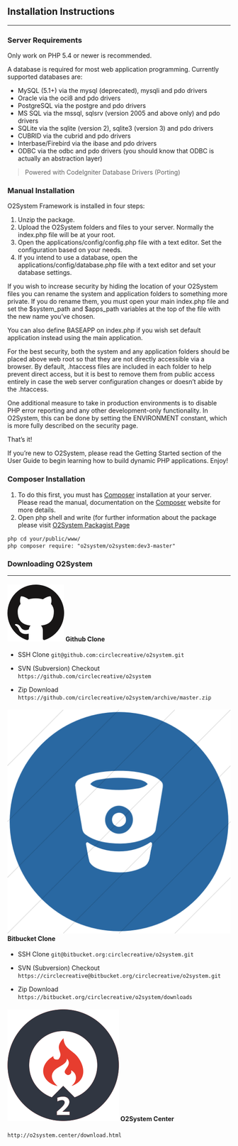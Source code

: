 ## Installation Instructions ##
------------------------------

### Server Requirements ###
Only work on PHP 5.4 or newer is recommended.

A database is required for most web application programming. Currently supported databases are:

- MySQL (5.1+) via the mysql (deprecated), mysqli and pdo drivers
- Oracle via the oci8 and pdo drivers
- PostgreSQL via the postgre and pdo drivers
- MS SQL via the mssql, sqlsrv (version 2005 and above only) and pdo drivers
- SQLite via the sqlite (version 2), sqlite3 (version 3) and pdo drivers
- CUBRID via the cubrid and pdo drivers
- Interbase/Firebird via the ibase and pdo drivers
- ODBC via the odbc and pdo drivers (you should know that ODBC is actually an abstraction layer)

> Powered with CodeIgniter Database Drivers (Porting)

### Manual Installation ###

O2System Framework is installed in four steps:

1. Unzip the package.
2. Upload the O2System folders and files to your server. Normally the index.php file will be at your root.
3. Open the applications/config/config.php file with a text editor. Set the configuration based on your needs.
4. If you intend to use a database, open the applications/config/database.php file with a text editor and set your database settings.

If you wish to increase security by hiding the location of your O2System files you can rename the system and application folders to something more private. If you do rename them, you must open your main index.php file and set the $system_path and $apps_path variables at the top of the file with the new name you’ve chosen.

You can also define BASEAPP on index.php if you wish set default application instead using the main application.

For the best security, both the system and any application folders should be placed above web root so that they are not directly accessible via a browser. By default, .htaccess files are included in each folder to help prevent direct access, but it is best to remove them from public access entirely in case the web server configuration changes or doesn’t abide by the .htaccess.

One additional measure to take in production environments is to disable PHP error reporting and any other development-only functionality. In O2System, this can be done by setting the ENVIRONMENT constant, which is more fully described on the security page.

That’s it!

If you’re new to O2System, please read the Getting Started section of the User Guide to begin learning how to build dynamic PHP applications. Enjoy!

### Composer Installation ###
1. To do this first, you must has [Composer](http://getcomposer.org) installation at your server. Please read the manual, documentation on the [Composer](http://getcomposer.org) website for more details.
2. Open php shell and write (for further information about the package please visit [O2System Packagist Page](https://packagist.org/packages/o2system/o2system)

```
php cd your/public/www/
php composer require: "o2system/o2system:dev3-master"
```

### Downloading O2System ###
--------------------------------------

#### ![alt text](applications/modules/wiki/assets/images/logo_github.png "Github") Github Clone ####
- SSH Clone
`git@github.com:circlecreative/o2system.git`

- SVN (Subversion) Checkout
`https://github.com/circlecreative/o2system`

- Zip Download
`https://github.com/circlecreative/o2system/archive/master.zip`

#### ![alt text](applications/modules/wiki/assets/images/logo_bitbucket.png "Bitbucket") Bitbucket Clone ####
- SSH Clone
`git@bitbucket.org:circlecreative/o2system.git`

- SVN (Subversion) Checkout
`https://circlecreative@bitbucket.org/circlecreative/o2system.git`

- Zip Download
`https://bitbucket.org/circlecreative/o2system/downloads`

#### ![alt text](applications/modules/wiki/assets/images/logo.png "O2System") O2System Center ####
``http://o2system.center/download.html``